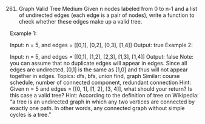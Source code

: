 261. Graph Valid Tree
Medium
Given n nodes labeled from 0 to n-1 and a list of undirected edges (each edge is a pair of nodes), write a function to check whether these edges make up a valid tree.

Example 1:

Input: n = 5, and edges = [[0,1], [0,2], [0,3], [1,4]]
Output: true
Example 2:

Input: n = 5, and edges = [[0,1], [1,2], [2,3], [1,3], [1,4]]
Output: false
Note: you can assume that no duplicate edges will appear in edges. Since all edges are undirected, [0,1] is the same as [1,0] and thus will not appear together in edges.
Topics: dfs, bfs, union find, graph
Similar: course schedule, number of connected component, 
redundant connection
Hint: Given n = 5 and edges = [[0, 1], [1, 2], [3, 4]], what should your return? Is this case a valid tree?
Hint: According to the definition of tree on Wikipedia: “a tree is an undirected graph in which any two vertices are connected by exactly one path. In other words, any connected graph without simple cycles is a tree.”
